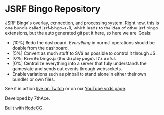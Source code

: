 # JSRF Bingo Repository

JSRF Bingo's overlay, connection, and processing system.
Right now, this is one bundle called jsrf-bingo-s-8, which leads to the idea of other jsrf bingo extensions, but the auto generated git put it here, so here we are.
Goals:
- [10%] Redo the dashboard. *Everything* in normal operations should be doable from the dashboard. 
- [5%] Convert as much stuff to SVG as possible to control it through JS.
- [0%] Rewrite bingo.js (the display page). It's awful.
- [0%] Centralize everything into a server that fully understands the gamestate and sends out events through websockets.
- Enable variations such as pinball to stand alone in either their own bundles or own files.

See it in action [live on Twitch](https://twitch.tv/jsrfbingo) or on our [YouTube vods page](https://www.youtube.com/@JSRFBingo).

Developed by 7thAce.

Built with [NodeCG](http://github.com/nodecg/nodecg).


